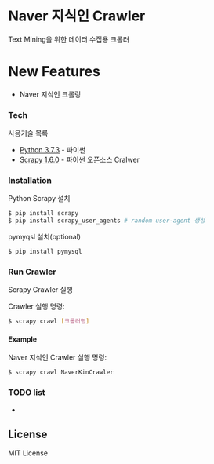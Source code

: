# Naver 지식인 Crawler
Text Mining을 위한 데이터 수집용 크롤러

# New Features
  - Naver 지식인 크롤링

### Tech

사용기술 목록
* [Python 3.7.3](https://www.python.org/) - 파이썬
* [Scrapy 1.6.0](https://scrapy.org/) - 파이썬 오픈소스 Cralwer

### Installation
Python Scrapy 설치

```sh
$ pip install scrapy
$ pip install scrapy_user_agents # random user-agent 생성
```

pymyqsl 설치(optional)
```sh
$ pip install pymysql
```

### Run Crawler
Scrapy Crawler 실행

Crawler 실행 명령:
```sh
$ scrapy crawl [크롤러명]
```
#### Example
Naver 지식인 Crawler 실행 명령:
```sh
$ scrapy crawl NaverKinCrawler
```

### TODO list
 - 
 
License
----
MIT License
